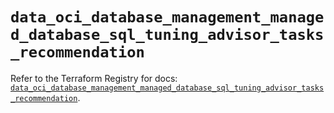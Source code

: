 # `data_oci_database_management_managed_database_sql_tuning_advisor_tasks_recommendation`

Refer to the Terraform Registry for docs: [`data_oci_database_management_managed_database_sql_tuning_advisor_tasks_recommendation`](https://registry.terraform.io/providers/oracle/oci/6.18.0/docs/data-sources/database_management_managed_database_sql_tuning_advisor_tasks_recommendation).
